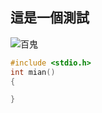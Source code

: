 ## 這是一個測試
![百鬼](https://pbs.twimg.com/media/Euj68oXXYAEuxxa?format=jpg&name=4096x4096)
```C
#include <stdio.h>
int mian()
{

}
```
